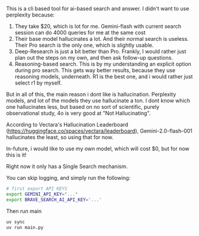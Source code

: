 This is a cli based tool for ai-based search and answer. I didn't want to use perplexity because:

1. They take $20, which is lot for me. Gemini-flash with current search session can do 4000 queries for me at the same cost
2. Their base model hallucinates a lot. And their normal search is useless. Their Pro search is the only one, which is slightly usable.
3. Deep-Research is just a bit better than Pro. Frankly, I would rather just plan out the steps on my own, and then ask follow-up questions.
4. Reasoning-based search. This is by my understanding an explicit option during pro search. This gets way better results, because they use reasoning models, underneath. R1 is the best one, and i would rather just select r1 by myself.

But in all of this, the main reason i dont like is hallucination. Perplexity models, and lot of the models they use hallucinate a ton. I dont know which one hallucinates less, but based on no sort of scientific, purely observational study, 4o is very good at "Not Hallucinating".

According to Vectara's Hallucination Leaderboard (https://huggingface.co/spaces/vectara/leaderboard), Gemini-2.0-flash-001 hallucinates the least, so using that for now.

In-future, i would like to use my own model, which will cost $0, but for now this is it!

Right now it only has a Single Search mechanism.

You can skip logging, and simply run the following:
```bash
# first export API KEYS
export GEMINI_API_KEY="..."
export BRAVE_SEARCH_AI_API_KEY='...'
```
Then run main
```bash
uv sync
uv run main.py
```
